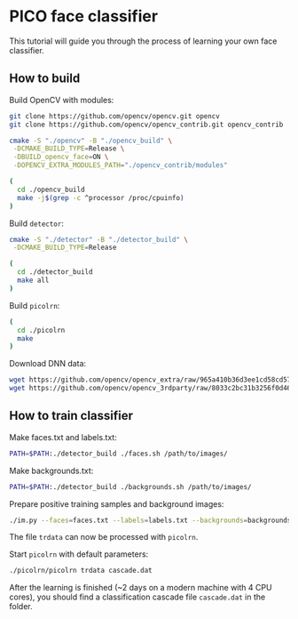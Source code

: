 # PICO face classifier

This tutorial will guide you through the process of learning your own face classifier.

## How to build

Build OpenCV with modules:

```sh
git clone https://github.com/opencv/opencv.git opencv
git clone https://github.com/opencv/opencv_contrib.git opencv_contrib

cmake -S "./opencv" -B "./opencv_build" \
 -DCMAKE_BUILD_TYPE=Release \
 -DBUILD_opencv_face=ON \
 -DOPENCV_EXTRA_MODULES_PATH="./opencv_contrib/modules"

(
  cd ./opencv_build
  make -j$(grep -c ^processor /proc/cpuinfo)
)
```

Build `detector`:

```sh
cmake -S "./detector" -B "./detector_build" \
 -DCMAKE_BUILD_TYPE=Release

(
  cd ./detector_build
  make all
)
```

Build `picolrn`:

```sh
(
  cd ./picolrn
  make
)
```

Download DNN data:

```sh
wget https://github.com/opencv/opencv_extra/raw/965a410b36d3ee1cd58cd57626feb5637a5306b8/testdata/dnn/opencv_face_detector.pbtxt
wget https://github.com/opencv/opencv_3rdparty/raw/8033c2bc31b3256f0d461c919ecc01c2428ca03b/opencv_face_detector_uint8.pb
```

## How to train classifier

Make faces.txt and labels.txt:

```sh
PATH=$PATH:./detector_build ./faces.sh /path/to/images/
```

Make backgrounds.txt:
```sh
PATH=$PATH:./detector_build ./backgrounds.sh /path/to/images/
```

Prepare positive training samples and background images:

```sh
./im.py --faces=faces.txt --labels=labels.txt --backgrounds=backgrounds.txt /path/to/images >trdata
```

The file `trdata` can now be processed with `picolrn`.

Start `picolrn` with default parameters:

```sh
./picolrn/picolrn trdata cascade.dat
```

After the learning is finished (~2 days on a modern machine with 4 CPU cores), you should find a classification cascade file `cascade.dat` in the folder.
